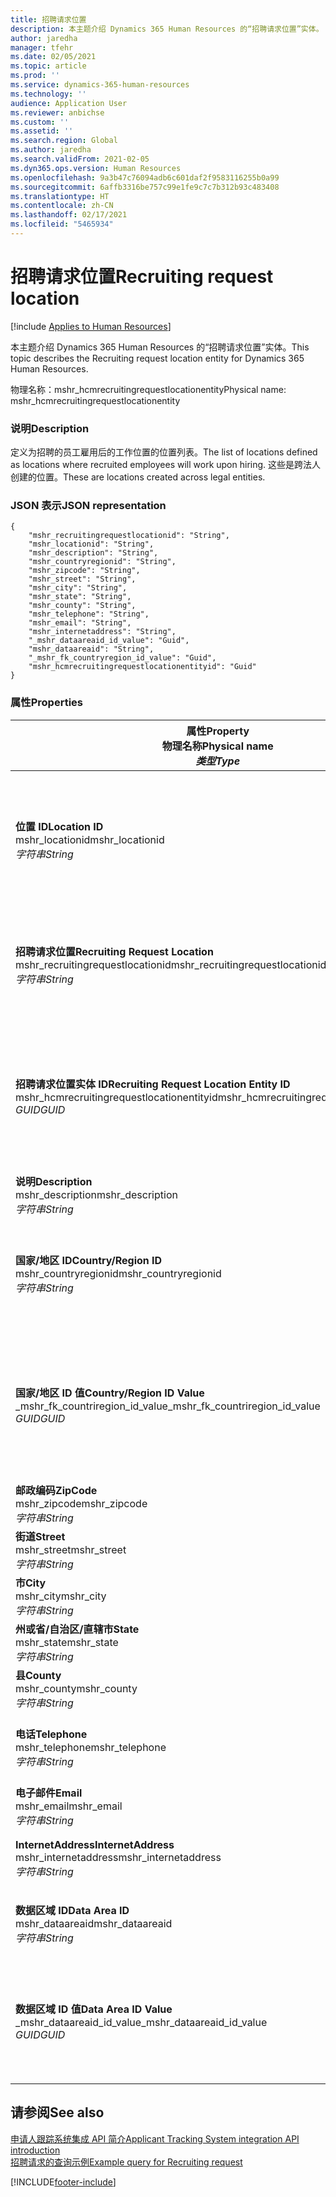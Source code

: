 ```yaml
---
title: 招聘请求位置
description: 本主题介绍 Dynamics 365 Human Resources 的“招聘请求位置”实体。
author: jaredha
manager: tfehr
ms.date: 02/05/2021
ms.topic: article
ms.prod: ''
ms.service: dynamics-365-human-resources
ms.technology: ''
audience: Application User
ms.reviewer: anbichse
ms.custom: ''
ms.assetid: ''
ms.search.region: Global
ms.author: jaredha
ms.search.validFrom: 2021-02-05
ms.dyn365.ops.version: Human Resources
ms.openlocfilehash: 9a3b47c76094adb6c601daf2f9583116255b0a99
ms.sourcegitcommit: 6affb3316be757c99e1fe9c7c7b312b93c483408
ms.translationtype: HT
ms.contentlocale: zh-CN
ms.lasthandoff: 02/17/2021
ms.locfileid: "5465934"
---
```

# <a name="recruiting-request-location"></a><span data-ttu-id="f794a-103">招聘请求位置</span><span class="sxs-lookup"><span data-stu-id="f794a-103">Recruiting request location</span></span>

[!include [Applies to Human Resources](../includes/applies-to-hr.md)]

<span data-ttu-id="f794a-104">本主题介绍 Dynamics 365 Human Resources 的“招聘请求位置”实体。</span><span class="sxs-lookup"><span data-stu-id="f794a-104">This topic describes the Recruiting request location entity for Dynamics 365 Human Resources.</span></span>

<span data-ttu-id="f794a-105">物理名称：mshr_hcmrecruitingrequestlocationentity</span><span class="sxs-lookup"><span data-stu-id="f794a-105">Physical name: mshr_hcmrecruitingrequestlocationentity</span></span>

### <a name="description"></a><span data-ttu-id="f794a-106">说明</span><span class="sxs-lookup"><span data-stu-id="f794a-106">Description</span></span>

<span data-ttu-id="f794a-107">定义为招聘的员工雇用后的工作位置的位置列表。</span><span class="sxs-lookup"><span data-stu-id="f794a-107">The list of locations defined as locations where recruited employees will work upon hiring.</span></span> <span data-ttu-id="f794a-108">这些是跨法人创建的位置。</span><span class="sxs-lookup"><span data-stu-id="f794a-108">These are locations created across legal entities.</span></span>

### <a name="json-representation"></a><span data-ttu-id="f794a-109">JSON 表示</span><span class="sxs-lookup"><span data-stu-id="f794a-109">JSON representation</span></span>

```
{
    "mshr_recruitingrequestlocationid": "String",
    "mshr_locationid": "String",
    "mshr_description": "String",
    "mshr_countryregionid": "String",
    "mshr_zipcode": "String",
    "mshr_street": "String",
    "mshr_city": "String",
    "mshr_state": "String",
    "mshr_county": "String",
    "mshr_telephone": "String",
    "mshr_email": "String",
    "mshr_internetaddress": "String",
    "_mshr_dataareaid_id_value": "Guid",
    "mshr_dataareaid": "String",
    "_mshr_fk_countryregion_id_value": "Guid",
    "mshr_hcmrecruitingrequestlocationentityid": "Guid"
}
```

### <a name="properties"></a><span data-ttu-id="f794a-110">属性</span><span class="sxs-lookup"><span data-stu-id="f794a-110">Properties</span></span>

| <span data-ttu-id="f794a-111">属性</span><span class="sxs-lookup"><span data-stu-id="f794a-111">Property</span></span><br><span data-ttu-id="f794a-112">**物理名称**</span><span class="sxs-lookup"><span data-stu-id="f794a-112">**Physical name**</span></span><br><span data-ttu-id="f794a-113">**_类型_**</span><span class="sxs-lookup"><span data-stu-id="f794a-113">**_Type_**</span></span> | <span data-ttu-id="f794a-114">使用</span><span class="sxs-lookup"><span data-stu-id="f794a-114">Use</span></span> | <span data-ttu-id="f794a-115">说明</span><span class="sxs-lookup"><span data-stu-id="f794a-115">Description</span></span> |
| --- | --- | --- |
| <span data-ttu-id="f794a-116">**位置 ID**</span><span class="sxs-lookup"><span data-stu-id="f794a-116">**Location ID**</span></span><br><span data-ttu-id="f794a-117">mshr_locationid</span><span class="sxs-lookup"><span data-stu-id="f794a-117">mshr_locationid</span></span><br><span data-ttu-id="f794a-118">*字符串*</span><span class="sxs-lookup"><span data-stu-id="f794a-118">*String*</span></span> | <span data-ttu-id="f794a-119">写入一次</span><span class="sxs-lookup"><span data-stu-id="f794a-119">Write-once</span></span><br><span data-ttu-id="f794a-120">必填</span><span class="sxs-lookup"><span data-stu-id="f794a-120">Required</span></span> | <span data-ttu-id="f794a-121">系统生成的用户可读的招聘位置的标识符。</span><span class="sxs-lookup"><span data-stu-id="f794a-121">The system-generated, user-readable identifier for the recruiting location.</span></span> |
| <span data-ttu-id="f794a-122">**招聘请求位置**</span><span class="sxs-lookup"><span data-stu-id="f794a-122">**Recruiting Request Location**</span></span><br><span data-ttu-id="f794a-123">mshr_recruitingrequestlocationid</span><span class="sxs-lookup"><span data-stu-id="f794a-123">mshr_recruitingrequestlocationid</span></span><br><span data-ttu-id="f794a-124">*字符串*</span><span class="sxs-lookup"><span data-stu-id="f794a-124">*String*</span></span> | <span data-ttu-id="f794a-125">写入一次</span><span class="sxs-lookup"><span data-stu-id="f794a-125">Write-once</span></span><br><span data-ttu-id="f794a-126">必填</span><span class="sxs-lookup"><span data-stu-id="f794a-126">Required</span></span> | <span data-ttu-id="f794a-127">用户定义的招聘位置的唯一标识符。</span><span class="sxs-lookup"><span data-stu-id="f794a-127">User-defined unique identifier for the recruiting location.</span></span> |
| <span data-ttu-id="f794a-128">**招聘请求位置实体 ID**</span><span class="sxs-lookup"><span data-stu-id="f794a-128">**Recruiting Request Location Entity ID**</span></span><br><span data-ttu-id="f794a-129">mshr_hcmrecruitingrequestlocationentityid</span><span class="sxs-lookup"><span data-stu-id="f794a-129">mshr_hcmrecruitingrequestlocationentityid</span></span><br><span data-ttu-id="f794a-130">*GUID*</span><span class="sxs-lookup"><span data-stu-id="f794a-130">*GUID*</span></span> | <span data-ttu-id="f794a-131">只读</span><span class="sxs-lookup"><span data-stu-id="f794a-131">Read-only</span></span><br><span data-ttu-id="f794a-132">必填</span><span class="sxs-lookup"><span data-stu-id="f794a-132">Required</span></span> | <span data-ttu-id="f794a-133">系统生成的招聘请求位置记录的唯一标识符。</span><span class="sxs-lookup"><span data-stu-id="f794a-133">System-generated unique identifier for the recruiting request location record.</span></span> |
| <span data-ttu-id="f794a-134">**说明**</span><span class="sxs-lookup"><span data-stu-id="f794a-134">**Description**</span></span><br><span data-ttu-id="f794a-135">mshr_description</span><span class="sxs-lookup"><span data-stu-id="f794a-135">mshr_description</span></span><br><span data-ttu-id="f794a-136">*字符串*</span><span class="sxs-lookup"><span data-stu-id="f794a-136">*String*</span></span> | <span data-ttu-id="f794a-137">读/写</span><span class="sxs-lookup"><span data-stu-id="f794a-137">Read/write</span></span><br><span data-ttu-id="f794a-138">必填</span><span class="sxs-lookup"><span data-stu-id="f794a-138">Required</span></span> | <span data-ttu-id="f794a-139">位置的描述。</span><span class="sxs-lookup"><span data-stu-id="f794a-139">Description of the location.</span></span> |
| <span data-ttu-id="f794a-140">**国家/地区 ID**</span><span class="sxs-lookup"><span data-stu-id="f794a-140">**Country/Region ID**</span></span><br><span data-ttu-id="f794a-141">mshr_countryregionid</span><span class="sxs-lookup"><span data-stu-id="f794a-141">mshr_countryregionid</span></span><br><span data-ttu-id="f794a-142">*字符串*</span><span class="sxs-lookup"><span data-stu-id="f794a-142">*String*</span></span> | <span data-ttu-id="f794a-143">只读</span><span class="sxs-lookup"><span data-stu-id="f794a-143">Read-only</span></span><br><span data-ttu-id="f794a-144">可选</span><span class="sxs-lookup"><span data-stu-id="f794a-144">Optional</span></span> | <span data-ttu-id="f794a-145">指定应聘者的国籍国家或地区。</span><span class="sxs-lookup"><span data-stu-id="f794a-145">Specifies the country or region where the candidate has citizenship.</span></span> |
| <span data-ttu-id="f794a-146">**国家/地区 ID 值**</span><span class="sxs-lookup"><span data-stu-id="f794a-146">**Country/Region ID Value**</span></span><br><span data-ttu-id="f794a-147">_mshr_fk_countriregion_id_value</span><span class="sxs-lookup"><span data-stu-id="f794a-147">_mshr_fk_countriregion_id_value</span></span><br><span data-ttu-id="f794a-148">*GUID*</span><span class="sxs-lookup"><span data-stu-id="f794a-148">*GUID*</span></span> | <span data-ttu-id="f794a-149">只读</span><span class="sxs-lookup"><span data-stu-id="f794a-149">Read-only</span></span><br><span data-ttu-id="f794a-150">可选</span><span class="sxs-lookup"><span data-stu-id="f794a-150">Optional</span></span><br><span data-ttu-id="f794a-151">外键：mshr_logisticsaddresscountryregionentity 的 mshr_logisticaddresscountryregionentityid</span><span class="sxs-lookup"><span data-stu-id="f794a-151">Foreign key: mshr_logisticaddresscountryregionentityid of mshr_logisticsaddresscountryregionentity</span></span> | <span data-ttu-id="f794a-152">系统生成的地址中国家/地区的唯一标识符。</span><span class="sxs-lookup"><span data-stu-id="f794a-152">System-generated unique identifier of the country/region of the address.</span></span> |
| <span data-ttu-id="f794a-153">**邮政编码**</span><span class="sxs-lookup"><span data-stu-id="f794a-153">**ZipCode**</span></span><br><span data-ttu-id="f794a-154">mshr_zipcode</span><span class="sxs-lookup"><span data-stu-id="f794a-154">mshr_zipcode</span></span><br><span data-ttu-id="f794a-155">*字符串*</span><span class="sxs-lookup"><span data-stu-id="f794a-155">*String*</span></span> | <span data-ttu-id="f794a-156">只读</span><span class="sxs-lookup"><span data-stu-id="f794a-156">Read-only</span></span><br><span data-ttu-id="f794a-157">可选</span><span class="sxs-lookup"><span data-stu-id="f794a-157">Optional</span></span> | <span data-ttu-id="f794a-158">邮政编码。</span><span class="sxs-lookup"><span data-stu-id="f794a-158">Zip/postal code.</span></span> |
| <span data-ttu-id="f794a-159">**街道**</span><span class="sxs-lookup"><span data-stu-id="f794a-159">**Street**</span></span><br><span data-ttu-id="f794a-160">mshr_street</span><span class="sxs-lookup"><span data-stu-id="f794a-160">mshr_street</span></span><br><span data-ttu-id="f794a-161">*字符串*</span><span class="sxs-lookup"><span data-stu-id="f794a-161">*String*</span></span> | <span data-ttu-id="f794a-162">只读</span><span class="sxs-lookup"><span data-stu-id="f794a-162">Read-only</span></span><br><span data-ttu-id="f794a-163">可选</span><span class="sxs-lookup"><span data-stu-id="f794a-163">Optional</span></span> | <span data-ttu-id="f794a-164">街道地址。</span><span class="sxs-lookup"><span data-stu-id="f794a-164">Street address.</span></span> |
| <span data-ttu-id="f794a-165">**市**</span><span class="sxs-lookup"><span data-stu-id="f794a-165">**City**</span></span><br><span data-ttu-id="f794a-166">mshr_city</span><span class="sxs-lookup"><span data-stu-id="f794a-166">mshr_city</span></span><br><span data-ttu-id="f794a-167">*字符串*</span><span class="sxs-lookup"><span data-stu-id="f794a-167">*String*</span></span> | <span data-ttu-id="f794a-168">只读</span><span class="sxs-lookup"><span data-stu-id="f794a-168">Read-only</span></span><br><span data-ttu-id="f794a-169">可选</span><span class="sxs-lookup"><span data-stu-id="f794a-169">Optional</span></span> | <span data-ttu-id="f794a-170">城市。</span><span class="sxs-lookup"><span data-stu-id="f794a-170">City.</span></span> |
| <span data-ttu-id="f794a-171">**州或省/自治区/直辖市**</span><span class="sxs-lookup"><span data-stu-id="f794a-171">**State**</span></span><br><span data-ttu-id="f794a-172">mshr_state</span><span class="sxs-lookup"><span data-stu-id="f794a-172">mshr_state</span></span><br><span data-ttu-id="f794a-173">*字符串*</span><span class="sxs-lookup"><span data-stu-id="f794a-173">*String*</span></span> | <span data-ttu-id="f794a-174">只读</span><span class="sxs-lookup"><span data-stu-id="f794a-174">Read-only</span></span><br><span data-ttu-id="f794a-175">可选</span><span class="sxs-lookup"><span data-stu-id="f794a-175">Optional</span></span> | <span data-ttu-id="f794a-176">州或省/自治区/直辖市。</span><span class="sxs-lookup"><span data-stu-id="f794a-176">State or province.</span></span> |
| <span data-ttu-id="f794a-177">**县**</span><span class="sxs-lookup"><span data-stu-id="f794a-177">**County**</span></span><br><span data-ttu-id="f794a-178">mshr_county</span><span class="sxs-lookup"><span data-stu-id="f794a-178">mshr_county</span></span><br><span data-ttu-id="f794a-179">*字符串*</span><span class="sxs-lookup"><span data-stu-id="f794a-179">*String*</span></span> | <span data-ttu-id="f794a-180">只读</span><span class="sxs-lookup"><span data-stu-id="f794a-180">Read-only</span></span><br><span data-ttu-id="f794a-181">可选</span><span class="sxs-lookup"><span data-stu-id="f794a-181">Optional</span></span> | <span data-ttu-id="f794a-182">县。</span><span class="sxs-lookup"><span data-stu-id="f794a-182">County.</span></span> |
| <span data-ttu-id="f794a-183">**电话**</span><span class="sxs-lookup"><span data-stu-id="f794a-183">**Telephone**</span></span><br><span data-ttu-id="f794a-184">mshr_telephone</span><span class="sxs-lookup"><span data-stu-id="f794a-184">mshr_telephone</span></span><br><span data-ttu-id="f794a-185">*字符串*</span><span class="sxs-lookup"><span data-stu-id="f794a-185">*String*</span></span> | <span data-ttu-id="f794a-186">读/写</span><span class="sxs-lookup"><span data-stu-id="f794a-186">Read/write</span></span><br><span data-ttu-id="f794a-187">可选</span><span class="sxs-lookup"><span data-stu-id="f794a-187">Optional</span></span> | <span data-ttu-id="f794a-188">位置的电话号码。</span><span class="sxs-lookup"><span data-stu-id="f794a-188">Telephone number for the location.</span></span> |
| <span data-ttu-id="f794a-189">**电子邮件**</span><span class="sxs-lookup"><span data-stu-id="f794a-189">**Email**</span></span><br><span data-ttu-id="f794a-190">mshr_email</span><span class="sxs-lookup"><span data-stu-id="f794a-190">mshr_email</span></span><br><span data-ttu-id="f794a-191">*字符串*</span><span class="sxs-lookup"><span data-stu-id="f794a-191">*String*</span></span> | <span data-ttu-id="f794a-192">读/写</span><span class="sxs-lookup"><span data-stu-id="f794a-192">Read/write</span></span><br><span data-ttu-id="f794a-193">可选</span><span class="sxs-lookup"><span data-stu-id="f794a-193">Optional</span></span> | <span data-ttu-id="f794a-194">电子邮件地址。</span><span class="sxs-lookup"><span data-stu-id="f794a-194">Email address.</span></span> |
| <span data-ttu-id="f794a-195">**InternetAddress**</span><span class="sxs-lookup"><span data-stu-id="f794a-195">**InternetAddress**</span></span><br><span data-ttu-id="f794a-196">mshr_internetaddress</span><span class="sxs-lookup"><span data-stu-id="f794a-196">mshr_internetaddress</span></span><br><span data-ttu-id="f794a-197">*字符串*</span><span class="sxs-lookup"><span data-stu-id="f794a-197">*String*</span></span> | <span data-ttu-id="f794a-198">读/写</span><span class="sxs-lookup"><span data-stu-id="f794a-198">Read/write</span></span><br><span data-ttu-id="f794a-199">可选</span><span class="sxs-lookup"><span data-stu-id="f794a-199">Optional</span></span> | <span data-ttu-id="f794a-200">位置网站的 URL。</span><span class="sxs-lookup"><span data-stu-id="f794a-200">URL for the location website.</span></span> |
| <span data-ttu-id="f794a-201">**数据区域 ID**</span><span class="sxs-lookup"><span data-stu-id="f794a-201">**Data Area ID**</span></span><br><span data-ttu-id="f794a-202">mshr_dataareaid</span><span class="sxs-lookup"><span data-stu-id="f794a-202">mshr_dataareaid</span></span><br><span data-ttu-id="f794a-203">*字符串*</span><span class="sxs-lookup"><span data-stu-id="f794a-203">*String*</span></span> | <span data-ttu-id="f794a-204">读/写</span><span class="sxs-lookup"><span data-stu-id="f794a-204">Read/write</span></span><br><span data-ttu-id="f794a-205">可选</span><span class="sxs-lookup"><span data-stu-id="f794a-205">Optional</span></span> | <span data-ttu-id="f794a-206">指定法人（公司）。</span><span class="sxs-lookup"><span data-stu-id="f794a-206">Specifies the legal entity (company).</span></span> |
| <span data-ttu-id="f794a-207">**数据区域 ID 值**</span><span class="sxs-lookup"><span data-stu-id="f794a-207">**Data Area ID Value**</span></span><br><span data-ttu-id="f794a-208">_mshr_dataareaid_id_value</span><span class="sxs-lookup"><span data-stu-id="f794a-208">_mshr_dataareaid_id_value</span></span><br><span data-ttu-id="f794a-209">*GUID*</span><span class="sxs-lookup"><span data-stu-id="f794a-209">*GUID*</span></span> | <span data-ttu-id="f794a-210">只读</span><span class="sxs-lookup"><span data-stu-id="f794a-210">Read-only</span></span><br><span data-ttu-id="f794a-211">可选</span><span class="sxs-lookup"><span data-stu-id="f794a-211">Optional</span></span><br><span data-ttu-id="f794a-212">外键：cdm_company 实体的 cdm_companyid</span><span class="sxs-lookup"><span data-stu-id="f794a-212">Foreign key: cdm_companyid of cdm_company entity</span></span> | <span data-ttu-id="f794a-213">系统生成的标识法人（公司）的 GUID 值。</span><span class="sxs-lookup"><span data-stu-id="f794a-213">System-generated GUID value identifying the legal entity (company).</span></span> |

## <a name="see-also"></a><span data-ttu-id="f794a-214">请参阅</span><span class="sxs-lookup"><span data-stu-id="f794a-214">See also</span></span>

[<span data-ttu-id="f794a-215">申请人跟踪系统集成 API 简介</span><span class="sxs-lookup"><span data-stu-id="f794a-215">Applicant Tracking System integration API introduction</span></span>](hr-admin-integration-ats-api-introduction.md)<br>
[<span data-ttu-id="f794a-216">招聘请求的查询示例</span><span class="sxs-lookup"><span data-stu-id="f794a-216">Example query for Recruiting request</span></span>](hr-admin-integration-ats-api-recruiting-request-example-query.md)



[!INCLUDE[footer-include](../includes/footer-banner.md)]